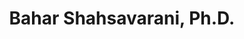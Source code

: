 ---
title: "Bahar Shahsavarani, Ph.D."
presenter_id: bahar_shahsavarani
layout: member_all_publications
permalink: /member_full_publications/:presenter_id/
---